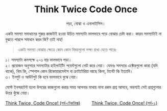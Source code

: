 <h1 align="center">Think Twice Code Once</h1>
<p align="center">পড়া,  বোঝা ও এনালাইসিস।</p>

<p>
একটা সমস্যা সমাধানের শুরুর কাজটাই হওয়া উচিত সমস্যাটা ভালভাবে পড়ে বোঝার চেষ্টা করা। কারন সমস্যাটাই না বুঝতে পারলে সমাধান করব কি? তাই নাহ!

>একটা সমস্যা বোঝার ক্ষেত্রে কোন কোন বিষয়গুলো লক্ষ্য রাখা যেতে পারেঃ

১। সমস্যাটা কমপক্ষে ২-৩ বার ভালভাবে পড়া।</br>
২। প্রয়োজন অনুসারে সমস্যাটার হাইলাইটিং পয়েন্টগুলো নোট করে নেয়া। যেমনঃ সমস্যার এক্টোরগুলো কারা (যদি থাকে), থিম কি, স্পেশাল কোন রিকোয়ারমেন্টস বা ক্রাইটেরিয়া আছে কিনা, টার্গেট কি ইত্যাদি।</br>
৩। ইনপুট ও আউটপুট কি হবে ভালভাবে বুঝে নেয়া।</br>

মোস্ট ইনপরটেন্ট হলো উপরের কাজগুলো করার সময় আপনার মাথায় নানা রকম প্রশ্ন আসবে, অবশ্যই সেই প্রশ্নগুলোর উত্তর খুঁজে নেয়া।
</p>

[Think Twice, Code Once! (পর্ব-টেকনিক্স)](TECHNIQUES.md)&nbsp;&nbsp;&nbsp;&nbsp;&nbsp;&nbsp;&nbsp;&nbsp;&nbsp;[Think Twice, Code Once! (পর্ব-২)](STEP_TWO.md)

